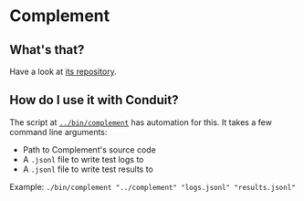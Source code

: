 # Complement

## What's that?

Have a look at [its repository](https://github.com/matrix-org/complement).

## How do I use it with Conduit?

The script at [`../bin/complement`](../bin/complement) has automation for this.
It takes a few command line arguments:

- Path to Complement's source code
- A `.jsonl` file to write test logs to
- A `.jsonl` file to write test results to

Example: `./bin/complement "../complement" "logs.jsonl" "results.jsonl"`
